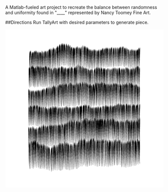 A Matlab-fueled art project to recreate the balance between randomness and uniformity found in "____" represented by Nancy Toomey Fine Art. 

##Directions
Run TallyArt with desired parameters to generate piece. 

![Image of TallyArt](Medium2.png)
